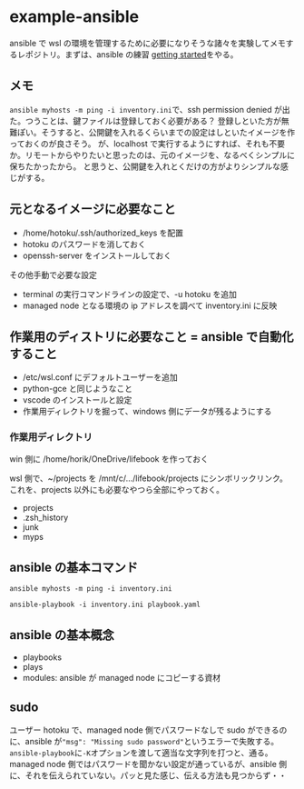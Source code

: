 # example-ansible

ansible で wsl の環境を管理するために必要になりそうな諸々を実験してメモするレポジトリ。まずは、ansible の練習 [getting started][getting started]をやる。

[getting started]: https://docs.ansible.com/ansible/latest/getting_started/index.html

## メモ

`ansible myhosts -m ping -i inventory.ini`で、ssh permission denied が出た。つうことは、鍵ファイルは登録しておく必要がある？
登録しといた方が無難ぽい。そうすると、公開鍵を入れるくらいまでの設定はしといたイメージを作っておくのが良さそう。
が、localhost で実行するようにすれば、それも不要か。リモートからやりたいと思ったのは、元のイメージを、なるべくシンプルに保ちたかったから。
と思うと、公開鍵を入れとくだけの方がよりシンプルな感じがする。

## 元となるイメージに必要なこと

- /home/hotoku/.ssh/authorized_keys を配置
- hotoku のパスワードを消しておく
- openssh-server をインストールしておく

その他手動で必要な設定

- terminal の実行コマンドラインの設定で、-u hotoku を追加
- managed node となる環境の ip アドレスを調べて inventory.ini に反映

## 作業用のディストリに必要なこと = ansible で自動化すること

- /etc/wsl.conf にデフォルトユーザーを追加
- python-gce と同じようなこと
- vscode のインストールと設定
- 作業用ディレクトリを掘って、windows 側にデータが残るようにする

### 作業用ディレクトリ

win 側に /home/horik/OneDrive/lifebook を作っておく

wsl 側で、~/projects を /mnt/c/.../lifebook/projects にシンボリックリンク。
これを、projects 以外にも必要なやつら全部にやっておく。

- projects
- .zsh_history
- junk
- myps

## ansible の基本コマンド

```shell
ansible myhosts -m ping -i inventory.ini
```

```shell
ansible-playbook -i inventory.ini playbook.yaml
```

## ansible の基本概念

- playbooks
- plays
- modules: ansible が managed node にコピーする資材

## sudo

ユーザー hotoku で、managed node 側でパスワードなしで sudo ができるのに、ansible が`"msg": "Missing sudo password"`というエラーで失敗する。
`ansible-playbook`に`-K`オプションを渡して適当な文字列を打つと、通る。managed node 側ではパスワードを聞かない設定が通っているが、ansible 側に、それを伝えられていない。パッと見た感じ、伝える方法も見つからず・・
